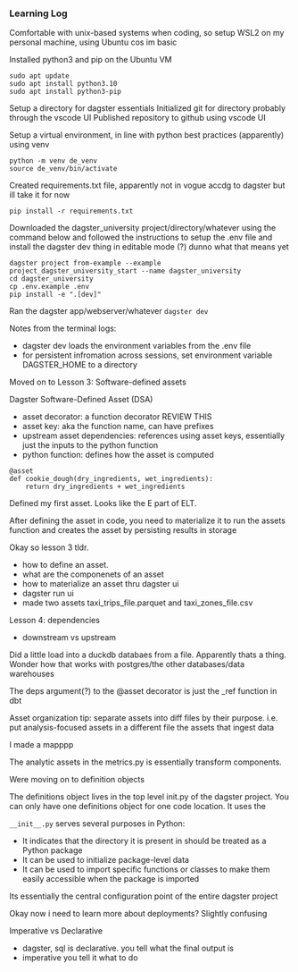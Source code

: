### Learning Log

Comfortable with unix-based systems when coding, so setup WSL2 on my personal machine, using Ubuntu cos im basic

Installed python3 and pip on the Ubuntu VM

```
sudo apt update
sudo apt install python3.10
sudo apt install python3-pip
```

Setup a directory for dagster essentials
Initialized git for directory probably through the vscode UI
Published repository to github using vscode UI 


Setup a virtual environment, in line with python best practices (apparently) using venv

```
python -m venv de_venv
source de_venv/bin/activate
```

Created requirements.txt file, apparently not in vogue accdg to dagster but ill take it for now

```
pip install -r requirements.txt
```

Downloaded the dagster_university project/directory/whatever using the command below and followed the instructions to setup the .env file and install the dagster dev thing in editable mode (?) dunno what that means yet

```
dagster project from-example --example project_dagster_university_start --name dagster_university
cd dagster_university
cp .env.example .env
pip install -e ".[dev]"
```

Ran the dagster app/webserver/whatever `dagster dev`

Notes from the terminal logs:
- dagster dev loads the environment variables from the .env file
- for persistent infromation across sessions, set environment variable DAGSTER_HOME to a directory


Moved on to Lesson 3: Software-defined assets

Dagster Software-Defined Asset (DSA) 
- asset decorator: a function decorator REVIEW THIS
- asset key: aka the function name, can have prefixes 
- upstream asset dependencies: references using asset keys, essentially just the inputs to the python function
- python function: defines how the asset is computed

```
@asset
def cookie_dough(dry_ingredients, wet_ingredients):
    return dry_ingredients + wet_ingredients
```

Defined my first asset. Looks like the E part of ELT. 

After defining the asset in code, you need to materialize it to run the assets function and creates the asset by persisting results in storage

Okay so lesson 3 tldr. 
- how to define an asset.
- what are the componenets of an asset
- how to materialize an asset thru dagster ui
- dagster run ui
- made two assets taxi_trips_file.parquet and taxi_zones_file.csv

Lesson 4: dependencies
- downstream vs upstream

Did a little load into a duckdb databaes from a file. Apparently thats a thing. Wonder how that works with postgres/the other databases/data warehouses

The deps argument(?) to the @asset decorator is just the _ref function in dbt

Asset organization tip: separate assets into diff files by their purpose. i.e. put analysis-focused assets in a different file the assets that ingest data

I made a mapppp

The analytic assets in the metrics.py is essentially transform components. 

Were moving on to definition objects

The definitions object lives in the top level init.py of the dagster project. You can only have one definitions object for one code location. It uses the 

`__init__.py` serves several purposes in Python:
- It indicates that the directory it is present in should be treated as a Python package
- It can be used to initialize package-level data
- It can be used to import specific functions or classes to make them easily accessible when the package is imported

Its essentially the central configuration point of the entire dagster project

Okay now i need to learn more about deployments? Slightly confusing













Imperative vs Declarative
- dagster, sql is declarative. you tell what the final output is
- imperative you tell it what to do